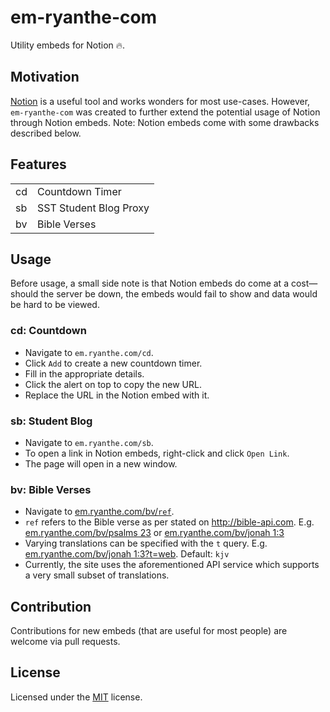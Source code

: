 # em-ryanthe-com

Utility embeds for Notion 🔥.

## Motivation

[Notion](http://notion.com) is a useful tool and works wonders for most use-cases. However, `em-ryanthe-com` was created to further extend the potential usage of Notion through Notion embeds. Note: Notion embeds come with some drawbacks described below.

## Features

|||
|-|-|
|cd|Countdown Timer|
|sb|SST Student Blog Proxy|
|bv|Bible Verses|

## Usage

Before usage, a small side note is that Notion embeds do come at a cost—should the server be down, the embeds would fail to show and data would be hard to be viewed.

### cd: Countdown

- Navigate to `em.ryanthe.com/cd`.
- Click `Add` to create a new countdown timer.
- Fill in the appropriate details.
- Click the alert on top to copy the new URL.
- Replace the URL in the Notion embed with it.

### sb: Student Blog

- Navigate to `em.ryanthe.com/sb`.
- To open a link in Notion embeds, right-click and click `Open Link`.
- The page will open in a new window.

### bv: Bible Verses

- Navigate to [em.ryanthe.com/bv/`ref`](em.ryanthe.com/bv).
- `ref` refers to the Bible verse as per stated on http://bible-api.com. E.g. [em.ryanthe.com/bv/psalms 23](em.ryanthe.com/bv/psalms%2023) or [em.ryanthe.com/bv/jonah 1:3](em.ryanthe.com/bv/jonah%201:3)
- Varying translations can be specified with the `t` query. E.g. [em.ryanthe.com/bv/jonah 1:3?t=web](em.ryanthe.com/bv/psalms%2023?t=web). Default: `kjv`
- Currently, the site uses the aforementioned API service which supports a very small subset of translations.

## Contribution

Contributions for new embeds (that are useful for most people) are welcome via pull requests.

## License

Licensed under the [MIT](LICENSE.txt) license.